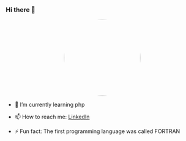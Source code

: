 ### Hi there 👋

<!--
**UtpalKuma-r/utpalkuma-r** is a ✨ _special_ ✨ repository because its `README.md` (this file) appears on your GitHub profile.

Here are some ideas to get you started:
- 😄 Pronouns: ...
- 👯 I’m looking to collaborate on ...
- 🤔 I’m looking for help with ...
- 💬 Ask me about ...
- 🔭 I’m currently working on ...
-->

<p align='center' ><img class='top' style="border-radius:50%;"height='200' src= 'https://i.gifer.com/4P4X.gif'></p>


- 🌱 I’m currently learning php

- 📫 How to reach me: <a href="www.linkedin.com/in/findutpalkumar"> LinkedIn </a>

- ⚡ Fun fact: The first programming language was called FORTRAN

